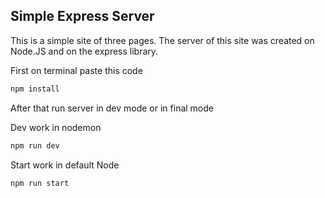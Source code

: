## Simple Express Server
This is a simple site of three pages. The server of this site was created on Node.JS and on the express library.

First on terminal paste this code

```javascript
npm install
```

After that run server in dev mode or in final mode

Dev work in nodemon
```javascript
npm run dev
```

Start work in default Node
```javascript
npm run start
```
